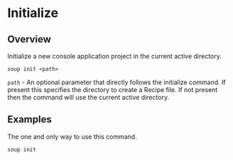 
# Initialize
## Overview
Initialize a new console application project in the current active directory.
```
soup init <path>
```
`path` - An optional parameter that directly follows the initialize command. If present this specifies the directory to create a Recipe file. If not present then the command will use the current active directory.

## Examples
The one and only way to use this command.
```
soup init
```
